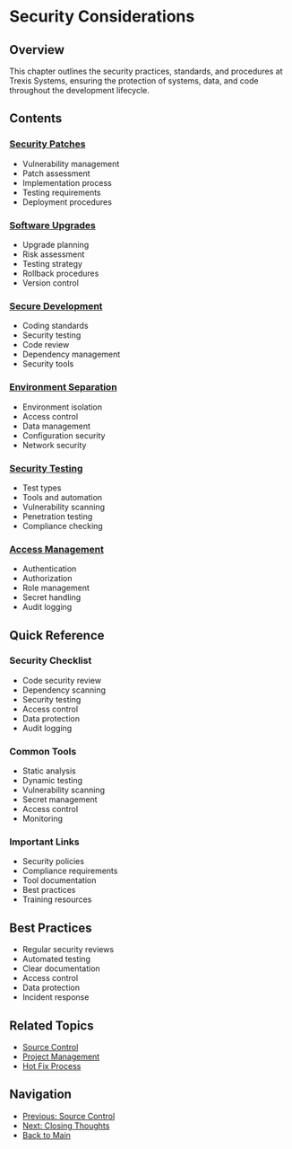 # Security Considerations

## Overview
This chapter outlines the security practices, standards, and procedures at Trexis Systems, ensuring the protection of systems, data, and code throughout the development lifecycle.

## Contents

### [Security Patches](security-patches.md)
- Vulnerability management
- Patch assessment
- Implementation process
- Testing requirements
- Deployment procedures

### [Software Upgrades](software-upgrades.md)
- Upgrade planning
- Risk assessment
- Testing strategy
- Rollback procedures
- Version control

### [Secure Development](secure-development.md)
- Coding standards
- Security testing
- Code review
- Dependency management
- Security tools

### [Environment Separation](environment-separation.md)
- Environment isolation
- Access control
- Data management
- Configuration security
- Network security

### [Security Testing](security-testing.md)
- Test types
- Tools and automation
- Vulnerability scanning
- Penetration testing
- Compliance checking

### [Access Management](access-management.md)
- Authentication
- Authorization
- Role management
- Secret handling
- Audit logging

## Quick Reference

### Security Checklist
- Code security review
- Dependency scanning
- Security testing
- Access control
- Data protection
- Audit logging

### Common Tools
- Static analysis
- Dynamic testing
- Vulnerability scanning
- Secret management
- Access control
- Monitoring

### Important Links
- Security policies
- Compliance requirements
- Tool documentation
- Best practices
- Training resources

## Best Practices
- Regular security reviews
- Automated testing
- Clear documentation
- Access control
- Data protection
- Incident response

## Related Topics
- [Source Control](../10-source-control/README.md)
- [Project Management](../09-project-management/README.md)
- [Hot Fix Process](../08-hot-fix/README.md)

## Navigation
- [Previous: Source Control](../10-source-control/README.md)
- [Next: Closing Thoughts](../12-closing-thoughts/README.md)
- [Back to Main](../../README.md)
